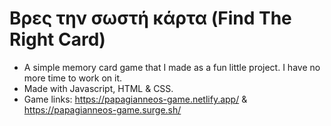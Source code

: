 # Βρες την σωστή κάρτα (Find The Right Card)
- A simple memory card game that I made as a fun little project. I have no more time to work on it.
- Made with Javascript, HTML & CSS.
- Game links: https://papagianneos-game.netlify.app/ & https://papagianneos-game.surge.sh/
